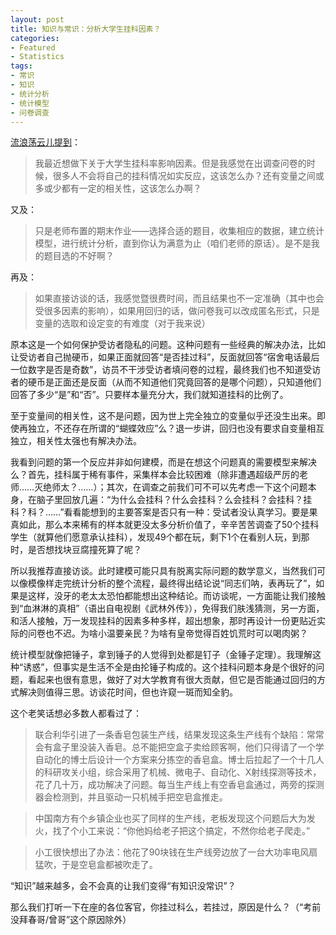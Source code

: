 ```yaml
---
layout: post
title: 知识与常识：分析大学生挂科因素？
categories:
- Featured
- Statistics
tags:
- 常识
- 知识
- 统计分析
- 统计模型
- 问卷调查
---
```


[流浪荡云儿提到](/cn/guestbook/#comment-5021)：

> 我最近想做下关于大学生挂科率影响因素。但是我感觉在出调查问卷的时候，很多人不会将自己的挂科情况如实反应，这该怎么办？还有变量之间或多或少都有一定的相关性，这该怎么办啊？

又及：

> 只是老师布置的期末作业——选择合适的题目，收集相应的数据，建立统计模型，进行统计分析，直到你认为满意为止（咱们老师的原话）。是不是我的题目选的不好啊？

再及：

> 如果直接访谈的话，我感觉暨很费时间，而且结果也不一定准确（其中也会受很多因素的影响），如果用回归的话，做问卷我可以改成匿名形式，只是变量的选取和设定变的有难度（对于我来说）

原本这是一个如何保护受访者隐私的问题。这种问题有一些经典的解决办法，比如让受访者自己抛硬币，如果正面就回答“是否挂过科”，反面就回答“宿舍电话最后一位数字是否是奇数”，访员不干涉受访者填问卷的过程，最终我们也不知道受访者的硬币是正面还是反面（从而不知道他们究竟回答的是哪个问题），只知道他们回答了多少“是”和“否”。只要样本量充分大，我们就知道挂科的比例了。

至于变量间的相关性，这不是问题，因为世上完全独立的变量似乎还没生出来。即使再独立，不还存在所谓的“蝴蝶效应”么？退一步讲，回归也没有要求自变量相互独立，相关性太强也有解决办法。

我看到问题的第一个反应并非如何建模，而是在想这个问题真的需要模型来解决么？首先，挂科属于稀有事件，采集样本会比较困难（除非遭遇超级严厉的老师……灭绝师太？……）；其次，在调查之前我们可不可以先考虑一下这个问题本身，在脑子里回放几遍：“为什么会挂科？什么会挂科？么会挂科？会挂科？挂科？科？……”看看能想到的主要答案是否只有一种：受试者没认真学习。要是果真如此，那么本来稀有的样本就更没太多分析价值了，辛辛苦苦调查了50个挂科学生（就算他们愿意承认挂科），发现49个都在玩，剩下1个在看别人玩，到那时，是否想找块豆腐撞死算了呢？

所以我推荐直接访谈。此时建模可能只具有脱离实际问题的数学意义，当然我们可以像模像样走完统计分析的整个流程，最终得出结论说“同志们呐，表再玩了”，如果是这样，没牙的老太太恐怕都能想出这种结论。而访谈呢，一方面能让我们接触到“血淋淋的真相”（语出自电视剧《武林外传》），免得我们肤浅猜测，另一方面，和活人接触，万一发现挂科的因素多种多样，超出想象，那时再设计一份更贴近实际的问卷也不迟。为啥小温要亲民？为啥有皇帝觉得百姓饥荒时可以喝肉粥？

统计模型就像把锤子，拿到锤子的人觉得到处都是钉子（金锤子定理）。我理解这种“诱惑”，但事实是生活不全是由抡锤子构成的。这个挂科问题本身是个很好的问题，看起来也很有意思，做好了对大学教育有很大贡献，但它是否能通过回归的方式解决则值得三思。访谈花时间，但也许窥一斑而知全豹。

这个老笑话想必多数人都看过了：

> 联合利华引进了一条香皂包装生产线，结果发现这条生产线有个缺陷：常常会有盒子里没装入香皂。总不能把空盒子卖给顾客啊，他们只得请了一个学自动化的博士后设计一个方案来分拣空的香皂盒。博士后拉起了一个十几人的科研攻关小组，综合采用了机械、微电子、自动化、X射线探测等技术，花了几十万，成功解决了问题。每当生产线上有空香皂盒通过，两旁的探测器会检测到，并且驱动一只机械手把空皂盒推走。

> 中国南方有个乡镇企业也买了同样的生产线，老板发现这个问题后大为发火，找了个小工来说：“你他妈给老子把这个搞定，不然你给老子爬走。”

> 小工很快想出了办法：他花了90块钱在生产线旁边放了一台大功率电风扇猛吹，于是空皂盒都被吹走了。

“知识”越来越多，会不会真的让我们变得“有知识没常识”？

那么我们打听一下在座的各位客官，你挂过科么，若挂过，原因是什么？（“考前没拜春哥/曾哥”这个原因除外）
